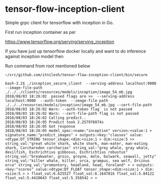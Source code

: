 # tensor-flow-inception-client
Simple grpc client for tensorflow with inception in Go.

First run inception container as per 

https://www.tensorflow.org/serving/serving_inception


If you have just up tensorflow docker locally and want to do inference against inception model then 

Run command from root mentioned below 

` ~/src/github.com/itnilesh/tensor-flow-inception-client/bin/secure `

~~~~
bash-3.2$ ./inception_secure_client  --serving-address localhost:9000  --image-file-path ./../../clients/resources/models/inception/image_54_mb.jpg
2018/08/03 18:26:02  passed flags are >>  --serving-address localhost:9000  --auth-token  --image-file-path ./../../resources/models/inception/image_54_mb.jpg --cert-file-path
2018/08/03 18:26:02 Warn: --auth-token flag  is not passed
2018/08/03 18:26:02 Warn: --cert-file-path flag is not passed
2018/08/03 18:26:02 Calling predict..
2018/08/03 18:26:05 Predict took 2.257976074s
2018/08/03 18:26:05 Got response
2018/08/03 18:26:05 model_spec:<name:"inception" version:<value:1 > signature_name:"predict_images" > outputs:<key:"classes" value:<dtype:DT_STRING tensor_shape:<dim:<size:1 > dim:<size:5 >> string_val:"great white shark, white shark, man-eater, man-eating shark, Carcharodon carcharias" string_val:"grey whale, gray whale, devilfish, Eschrichtius gibbosus, Eschrichtius robustus" string_val:"breakwater, groin, groyne, mole, bulwark, seawall, jetty" string_val:"killer whale, killer, orca, grampus, sea wolf, Orcinus orca" string_val:"promontory, headland, head, foreland" > > outputs:<key:"scores" value:<dtype:DT_FLOAT tensor_shape:<dim:<size:1 > dim:<size:5 > > float_val:6.625527 float_val:6.1647816 float_val:5.84122 float_val:5.4420643 float_val:5.358542 > >
~~~~
